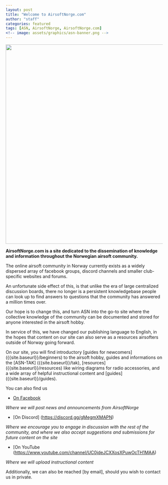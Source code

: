 ```yaml
---
layout: post
title: "Welcome to AirsoftNorge.com"
author: "staff"
categories: featured
tags: [ASN, AirsoftNorge, AirsoftNorge.com]
<!-- image: assets/graphics/asn-banner.png -->
---
```



<div class="image-thumbnail">
	<a href="{{site.baseurl}}assets/graphics/asn-banner.png">
		<img src="{{site.baseurl}}assets/graphics/asn-banner.png" width="640"/>
	</a>
</div>


**AirsoftNorge.com is a site dedicated to the dissemination of knowledge and information throughout the Norwegian airsoft community.**

The online airsoft community in Norway currently exists as a widely dispersed array of facebook groups, discord channels and smaller club-specific websites and forums.

An unfortunate side effect of this, is that unlike the era of large centralized discussion boards, there no longer is a persistent knowledgebase people can look up to find answers to questions that the community has answered a million times over.

Our hope is to change this, and turn ASN into the go-to site where the collective knowledge of the community can be documented and stored for anyone interested in the airsoft hobby.

In service of this, we have changed our publishing language to English, in the hopes that content on our site can also serve as a resources airsofters outside of Norway going forward.

On our site, you will find introductory [guides for newcomers] ({{site.baseurl}}/beginners) to the airsoft hobby, guides and informations on the [ASN-TAK] ({{site.baseurl}}/tak), [resources] ({{site.baseurl}}/resources) like wiring diagrams for radio accessories, and a wide array of helpful instructional content and [guides] ({{site.baseurl}}/guides).

You can also find us

* <a href="https://www.facebook.com/AirsoftNorge">On Facebook</a>

*Where we will post news and announcements from AirsoftNorge*

* [On Discord] (https://discord.gg/gMegmXMAPN)

*Where we encourage you to engage in discussion with the rest of the community, and where we also accept suggestions and submissions for future content on the site*

* [On YouTube (https://www.youtube.com/channel/UC0jdeJCXXosXPuwOcTH1MAA)

*Where we will upload instructional content*

Additionally, we can also be reached [by email], should you wish to contact us in private.